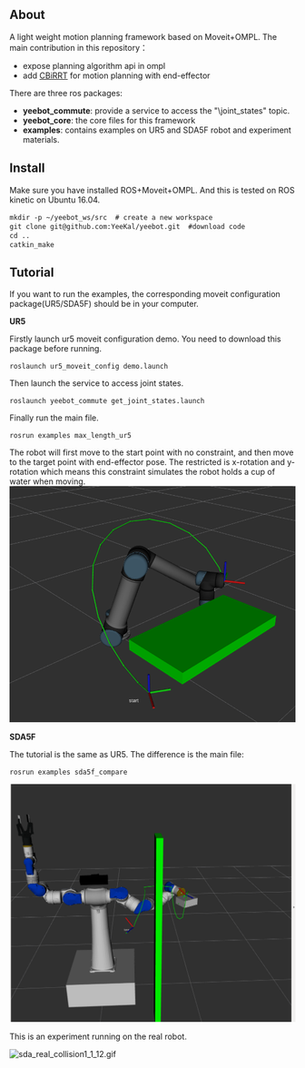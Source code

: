 ## About 
A light weight motion planning framework based on Moveit+OMPL. The main contribution in this repository：

- expose planning algorithm api in ompl
- add [CBiRRT](https://www.ri.cmu.edu/pub_files/2009/5/berenson_dmitry_2009_2.pdf) for motion planning with end-effector

There are three ros packages:

- **yeebot_commute**: provide a service to access the "\joint_states" topic.
- **yeebot_core**: the core files for this framework
- **examples**: contains examples on UR5 and SDA5F robot and experiment materials.
## Install 

Make sure you have installed ROS+Moveit+OMPL. And this is tested on ROS kinetic on Ubuntu 16.04.

```
mkdir -p ~/yeebot_ws/src  # create a new workspace
git clone git@github.com:YeeKal/yeebot.git  #download code
cd ..
catkin_make  
```


## Tutorial

If you want to run the examples, the corresponding moveit configuration package(UR5/SDA5F) should be in your computer.

**UR5**

Firstly launch ur5 moveit configuration demo. You need to download this package before running.

```
roslaunch ur5_moveit_config demo.launch
```
Then launch the service to access joint states.

```
roslaunch yeebot_commute get_joint_states.launch
```
Finally run the main file.

```
rosrun examples max_length_ur5
```

The robot will first move to the start point with no constraint, and then move to the target point with end-effector pose. The restricted is x-rotation and y-rotation which means this constraint simulates the robot holds a cup of water when moving.
![img](examples/figs/max_extent_3.png)


**SDA5F**

The tutorial is the same as UR5. The difference is the main file:
```
rosrun examples sda5f_compare
```
![img](examples/figs/max_extent_10_2_sda_yes.png)

This is an experiment running on the real robot.

![sda_real_collision1_1_12.gif](examples/figs/sda_real_collision1_1_12.gif)

